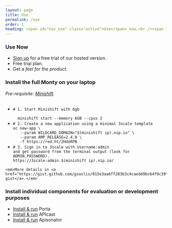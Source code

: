 ```yaml
---
layout: page
title: Use
permalink: /use
order: 1
heading: <span id="nav_use" class="active">Use</span> now,<br /><span id="nav_install">Install</span> later
---
```


<article class="chapter">
  <section id="use" class="summary">
  <h1>Use Now</h1>
  <ul>
    <li><a href="https://www.3scale.net/signup/">Sign up</a> for a free trial of our hosted version.</li>
    <li>Free trial plan.</li>
    <li>Get a <em>feel for the product.</em></li>
  </ul>
  </section>
</article>

<article class="chapter paragraphed">
  <section id="install" class="summary">
    <h1>Install the full Monty on your laptop</h1>
    <em>Pre-requisite: <a href="https://docs.okd.io/latest/minishift/getting-started/installing.html">Minishift</a>.</em><br/>
    <br/>
    <ul>
      <li><code class="highlight"><span class="c"># 1. Start Minishift with 6gb</span><br/>
  <span class="gp">minishift start --memory 6GB --cpus 2</span></code></li>
      <li><code class="highlight"><span class="c"># 2. Create a new application using a minimal 3scale template</span><br/><span class="gp">oc new-app \
   --param WILDCARD_DOMAIN="$(minishift ip).nip.io" \
   --param AMP_RELEASE=2.4.0 \
   -f https://red.ht/2HdoRPB</span></code></li>
   <li><code class="highlight"><span class="c"># 3. Sign in to 3scale with Username:admin
and get password from the terminal output (look for ADMIN_PASSWORD).</span><br/><span class="gp">https://3scale-admin.$(minishift ip).nip.io/</span></code></li>
    </ul>

    <em>More details in <a href="https://gist.github.com/gsaslis/015e3aa6ff283b3c4caedd9bc64f0c39">this gist</a>.</em>
  </section>  
  <section id="install" class="summary">
    <h1>Install individual components for evaluation or development purposes</h1>
    <ul>
      <li><a href="https://github.com/3scale/porta/blob/master/INSTALL.md">Install & run</a> Porta</li>    
      <li><a href="https://github.com/3scale/apicast/blob/master/README.md">Install & run</a> APIcast</li>
      <li><a href="https://github.com/3scale/apisonator#how-to-run">Install & run</a> Apisonator</li>
    </ul>
  </section>
</article>




<script src="{{ "/assets/use.js" | relative_url }}"></script>
